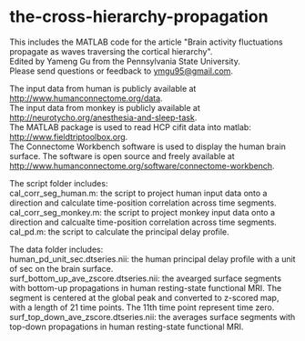 # the-cross-hierarchy-propagation
This includes the MATLAB code for the article "Brain activity fluctuations propagate as waves traversing the cortical hierarchy".  
Edited by Yameng Gu from the Pennsylvania State University.  
Please send questions or feedback to ymgu95@gmail.com.  

The input data from human is publicly available at http://www.humanconnectome.org/data.  
The input data from monkey is publicly available at http://neurotycho.org/anesthesia-and-sleep-task.  
The MATLAB package is used to read HCP cifit data into matlab: http://www.fieldtriptoolbox.org.  
The Connectome Workbench software is used to display the human brain surface. The software is open source and freely available at http://www.humanconnectome.org/software/connectome-workbench.  

The script folder includes:  
cal_corr_seg_human.m: the script to project human input data onto a direction and calculate time-position correlation across time segments.  
cal_corr_seg_monkey.m: the script to project monkey input data onto a direction and calcualte time-position correlation across time segments.  
cal_pd.m: the script to calculate the principal delay profile.  

The data folder includes:  
human_pd_unit_sec.dtseries.nii: the human principal delay profile with a unit of sec on the brain surface.  
surf_bottom_up_ave_zscore.dtseries.nii: the avearged surface segments with bottom-up propagations in human resting-state functional MRI. The segment is centered at the global peak and converted to z-scored map, with a length of 21 time points. The 11th time point represent time zero.  
surf_top_down_ave_zscore.dtseries.nii: the averages surface segments with top-down propagations in human resting-state functional MRI. 

